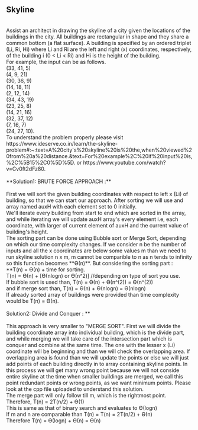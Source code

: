 ## Skyline
<br/>
Assist an architect in drawing the skyline of a city given the locations of the buildings in the city. All buildings are rectangular in shape and they share a common bottom (a flat surface). A building is specified by an ordered triplet (Li, Ri, Hi) where Li and Ri are the left and right (x) coordinates, respectively, of the building i (0 < Li < Ri) and Hi is the height of the building.<br/>
For example, the input can be as follows.<br/>
(33, 41, 5)<br/>
(4, 9, 21)<br/>
(30, 36, 9)<br/>
(14, 18, 11)<br/>
(2, 12, 14)<br/>
(34, 43, 19)<br/>
(23, 25, 8)<br/>
(14, 21, 16)<br/>
(32, 37, 12)<br/>
(7, 16, 7)<br/>
(24, 27, 10).<br/>
To understand the problem properly please visit https://www.ideserve.co.in/learn/the-skyline-problem#:~:text=A%20city's%20skyline%20is%20the,when%20viewed%20from%20a%20distance.&text=For%20example%2C%20if%20input%20is,%2C%5B15%2C0%5D%5D. or https://www.youtube.com/watch?v=Cv0ft2dFz80.<br/><br/>
**Solution1: BRUTE FORCE APPROACH :** <br/><br/>
First we will sort the given building coordinates with respect to left x (Li) of building, so that we can start our approach. After sorting we will use and array named auxH with each element set to 0 initially.<br/>
We'll iterate every building from start to end which are sorted in the array, and while iterating we will update auxH array's every element i.e, each coordinate, with larger of current element of auxH and the current value of building's height.<br/>
The sorting part can be done using Bubble sort or Merge Sort, depending on which our time complexity changes. If we consider n be the number of inputs and all the x coordinates are below some values m than we need to run skyline solution n x m, m cannot be comparible to n as n tends to infinity so this function becomes **Ѳ(n)**. But considering the sorting part : <br/>
**T(n) = Ѳ(n) + time for sorting.<br/>
T(n) = Ѳ(n) + [Ѳ(nlogn) or Ѳ(n^2)] //depending on type of sort you use.<br/>
If bubble sort is used than, T(n) = Ѳ(n) + Ѳ(n^(2)) = Ѳ(n^(2))<br/>
and if merge sort than, T(n) = Ѳ(n) + Ѳ(nlogn) = Ѳ(nlogn)<br/>
If already sorted array of buildings were provided than time complexity would be T(n) = Ѳ(n).<br/><br/>
Solution2: Divide and Conquer : ** <br/><br/>
This approach is very smaller to "MERGE SORT". First we will divide the building coordinate array into individual building, which is the divide part, and while merging we will take care of the intersection part which is conquer and combine at the same time. The one with the lesser x (Li) coordinate will be beginning and than we will check the overlapping area. If overlapping area is found than we will update the points or else we will just add points of each building directly in to array containing skyline points. In this process we will get many wrong point because we will not conside entire skyline at the time when smaller buildings are merged, we call this point redundant points or wrong points, as we want minimum points. Please look at the cpp file uploaded to understand this solution.<br/>
The merge part will only follow till m, which is the rightmost point.<br/>
Therefore, T(n) = 2T(n/2) + Ѳ(1)<br/>
This is same as that of binary search and evaluates to Ѳ(logn)<br/>
If m and n are comparable than T(n) = T(n) = 2T(n/2) + Ѳ(n)<br/>
Therefore T(n) = Ѳ(logn) +  Ѳ(n) = Ѳ(n) <br/>
